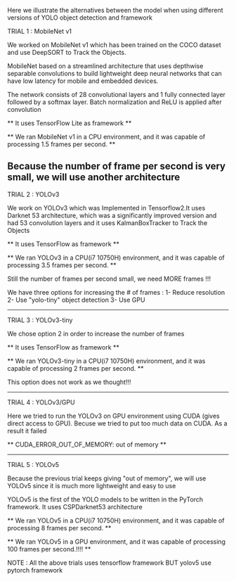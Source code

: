 
Here we illustrate the alternatives between the model when using different versions of YOLO object detection and framework

TRIAL 1 : MobileNet v1

We worked on MobileNet v1 which has been trained on the COCO dataset  and use DeepSORT to Track the  Objects.

MobileNet based on a streamlined architecture that uses depthwise separable convolutions to build lightweight 
deep neural networks that can have low latency for mobile and embedded devices.

The network consists of 28 convolutional layers and 1 fully connected layer followed by a softmax layer. 
Batch normalization and ReLU is applied after convolution

** It uses TensorFlow Lite as framework **

** We ran MobileNet v1 in a CPU environment, and it was capable of processing 1.5 frames per second. **

Because the number of frame per second is very small, we will use another architecture 
---------------------------------------------

TRIAL 2 : YOLOv3

We work on YOLOv3 which was Implemented in Tensorflow2.It uses Darknet 53 architecture, 
which was a significantly improved version and had 53 convolution layers and it uses KalmanBoxTracker to Track the  Objects

** It uses TensorFlow as framework **

** We ran YOLOv3 in a CPU(i7 10750H) environment, and it was capable of processing 3.5 frames per second. **

Still the number of frames per second small, we need MORE frames !!!

We have three options for increasing the # of frames :
1- Reduce resolution
2- Use "yolo-tiny" object detection
3- Use GPU 

---------------------------------------------

TRIAL 3 : YOLOv3-tiny

We chose option 2 in order to increase the number of frames

** It uses TensorFlow as framework **

** We ran YOLOv3-tiny in a CPU(i7 10750H) environment, and it was capable of processing 2 frames per second. **

This option does not work as we thought!!!

---------------------------------------------

TRIAL 4 : YOLOv3/GPU

Here we tried to run the YOLOv3 on GPU environment using CUDA (gives direct access to GPU).
Becuse we tried to put too much data on CUDA. As a result it failed

** CUDA_ERROR_OUT_OF_MEMORY: out of memory **


---------------------------------------------

TRIAL 5 : YOLOv5

Because the previous trial keeps giving "out of memory", we will use YOLOv5 since it is much more lightweight and easy to use

YOLOv5 is the first of the YOLO models to be written in the PyTorch framework. It uses CSPDarknet53 architecture

** We ran YOLOv5 in a CPU(i7 10750H) environment, and it was capable of processing 8 frames per second. **

** We ran YOLOv5 in a GPU environment, and it was capable of processing 100 frames per second.!!!! **
 
NOTE : All the above trials uses tensorflow framework BUT yolov5 use pytorch framework







